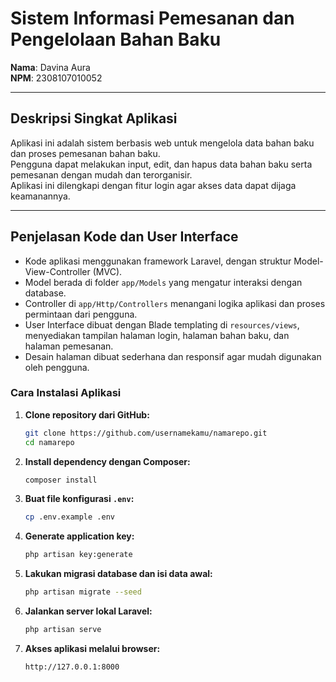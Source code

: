 # Sistem Informasi Pemesanan dan Pengelolaan Bahan Baku

**Nama**: Davina Aura  
**NPM**: 2308107010052

---

## Deskripsi Singkat Aplikasi

Aplikasi ini adalah sistem berbasis web untuk mengelola data bahan baku dan proses pemesanan bahan baku.  
Pengguna dapat melakukan input, edit, dan hapus data bahan baku serta pemesanan dengan mudah dan terorganisir.  
Aplikasi ini dilengkapi dengan fitur login agar akses data dapat dijaga keamanannya.

---

## Penjelasan Kode dan User Interface

- Kode aplikasi menggunakan framework Laravel, dengan struktur Model-View-Controller (MVC).  
- Model berada di folder `app/Models` yang mengatur interaksi dengan database.  
- Controller di `app/Http/Controllers` menangani logika aplikasi dan proses permintaan dari pengguna.  
- User Interface dibuat dengan Blade templating di `resources/views`, menyediakan tampilan halaman login, halaman bahan baku, dan halaman pemesanan.  
- Desain halaman dibuat sederhana dan responsif agar mudah digunakan oleh pengguna.

### Cara Instalasi Aplikasi

1. **Clone repository dari GitHub:**

   ```bash
   git clone https://github.com/usernamekamu/namarepo.git
   cd namarepo
   ```

2. **Install dependency dengan Composer:**

   ```bash
   composer install
   ```

3. **Buat file konfigurasi `.env`:**

   ```bash
   cp .env.example .env
   ```

4. **Generate application key:**

   ```bash
   php artisan key:generate
   ```

5. **Lakukan migrasi database dan isi data awal:**

   ```bash
   php artisan migrate --seed
   ```

6. **Jalankan server lokal Laravel:**

   ```bash
   php artisan serve
   ```

7. **Akses aplikasi melalui browser:**

   ```
   http://127.0.0.1:8000
